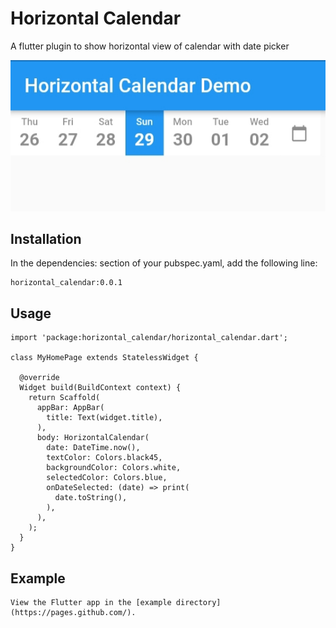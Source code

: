 # Horizontal Calendar
A flutter plugin to show horizontal view of calendar with date picker
 
![calendar image](screenshot.jpg)

## Installation
In the dependencies: section of your pubspec.yaml, add the following line:

```
horizontal_calendar:0.0.1
```

## Usage

```
import 'package:horizontal_calendar/horizontal_calendar.dart';

class MyHomePage extends StatelessWidget {

  @override
  Widget build(BuildContext context) {
    return Scaffold(
      appBar: AppBar(
        title: Text(widget.title),
      ),
      body: HorizontalCalendar(
        date: DateTime.now(),
        textColor: Colors.black45,
        backgroundColor: Colors.white,
        selectedColor: Colors.blue,
        onDateSelected: (date) => print(
          date.toString(),
        ),
      ),
    );
  }
}
```

## Example

```
View the Flutter app in the [example directory](https://pages.github.com/).
```